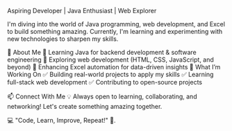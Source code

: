 Aspiring Developer | Java Enthusiast | Web Explorer

I'm diving into the world of Java programming, web development, and Excel to build something amazing. Currently, I'm learning and experimenting with new technologies to sharpen my skills.

🌟 About Me
🔹 Learning Java for backend development & software engineering
🔹 Exploring web development (HTML, CSS, JavaScript, and beyond)
🔹 Enhancing Excel automation for data-driven insights
🚀 What I’m Working On
✅ Building real-world projects to apply my skills
✅ Learning full-stack web development
✅ Contributing to open-source projects

📫 Connect With Me
💡 Always open to learning, collaborating, and networking! Let's create something amazing together.

💻 "Code, Learn, Improve, Repeat!" 🚀.
